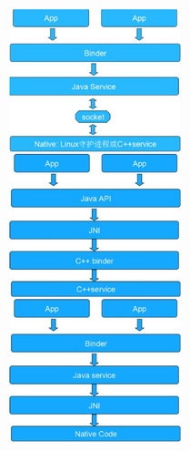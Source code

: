 <img src="https://github.com/HZHAndroid/Android_Hal/blob/master/phone_socket.png" width="60%">
<img src="https://github.com/HZHAndroid/Android_Hal/blob/master/surface_flingerser_vice.png" width="60%">
<img src="https://github.com/HZHAndroid/Android_Hal/blob/master/WindowManager_Serviceservice.png" width="60%">
